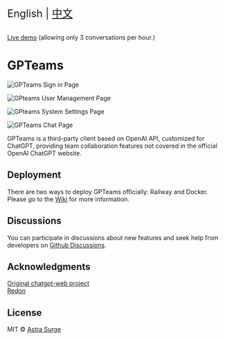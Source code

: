 <div style="font-size: 1.5rem;">
  English | <a href="./README.zh.md">中文</a>
</div>
</br>

[Live demo](https://gpteams.astrasurge.com) (allowing only 3 conversations per hour.)

# GPTeams

![GPTeams Sign in Page](https://rorsch-1256426089.file.myqcloud.com/public/202303310623236.png)

![GPteams User Management Page](https://rorsch-1256426089.file.myqcloud.com/public/202303310622849.png)

![GPteams System Settings Page](https://rorsch-1256426089.file.myqcloud.com/public/202303310623195.png)

![GPTeams Chat Page](https://rorsch-1256426089.file.myqcloud.com/public/202303310624399.png)

GPTeams is a third-party client based on OpenAI API, customized for ChatGPT, providing team collaboration features not covered in the official OpenAI ChatGPT website.

## Deployment
There are two ways to deploy GPTeams officially: Railway and Docker. Please go to the [Wiki](https://github.com/AstraSurge/gpteams/wiki/%E9%83%A8%E7%BD%B2%E6%96%B9%E5%BC%8F-Deployment#en) for more information.

## Discussions
You can participate in discussions about new features and seek help from developers on [Github Discussions](https://github.com/AstraSurge/gpteams/discussions).

## Acknowledgments

[Original chatgpt-web project](https://github.com/Chanzhaoyu/chatgpt-web)  
[Redon](https://github.com/Chanzhaoyu)

## License
MIT © [Astra Surge](./license)